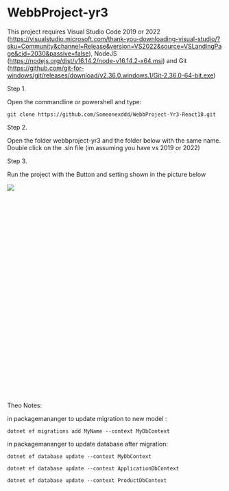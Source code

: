 ﻿# WebbProject-yr3

This project requires Visual Studio Code 2019 or 2022 (https://visualstudio.microsoft.com/thank-you-downloading-visual-studio/?sku=Community&channel=Release&version=VS2022&source=VSLandingPage&cid=2030&passive=false), NodeJS (https://nodejs.org/dist/v16.14.2/node-v16.14.2-x64.msi) and Git (https://github.com/git-for-windows/git/releases/download/v2.36.0.windows.1/Git-2.36.0-64-bit.exe)


Step 1.

Open the commandline or powershell and type:
```
git clone https://github.com/Someonexddd/WebbProject-Yr3-React18.git
```

Step 2.

Open the folder webbproject-yr3 and the folder below with the same name. 
Double click on the .sln file (im assuming you have vs 2019 or 2022)


Step 3.

Run the project with the Button and setting shown in the picture below

![](https://i.imgur.com/2i8RgI7.png)

<pre>





























</pre>
Theo Notes:

in packagemananger to update migration to new model : 
```
dotnet ef migrations add MyName --context MyDbContext
```
in packagemananger to update database after migration: 
```
dotnet ef database update --context MyDbContext
```
```
dotnet ef database update --context ApplicationDbContext
```
```
dotnet ef database update --context ProductDbContext
```


